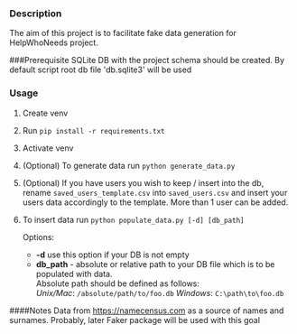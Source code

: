 ### Description
The aim of this project is to facilitate fake data generation for HelpWhoNeeds project.

###Prerequisite
SQLite DB with the project schema should be created.
By default script root db file 'db.sqlite3' will be used

### Usage
1. Create venv
2. Run `pip install -r requirements.txt`
3. Activate venv
4. (Optional) To generate data run `python generate_data.py`
5. (Optional) If you have users you wish to keep / insert into the db, 
rename `saved_users_template.csv` into `saved_users.csv` and insert your users data accordingly to the template.
   More than 1 user can be added.
6. To insert data run 
   ```python populate_data.py [-d] [db_path]```
   
    Options:
    * **-d** use this option if your DB is not empty 
    * **db_path** - absolute or relative path to your DB file which is to be populated with data.  
         Absolute path should be defined as follows:  
         _Unix/Mac_: `/absolute/path/to/foo.db`
         _Windows_: `C:\path\to\foo.db`

####Notes
Data from https://namecensus.com as a source of names and surnames.
Probably, later Faker package will be used with this goal 
